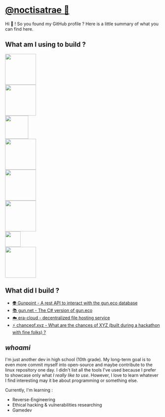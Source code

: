 # [@noctisatrae 👺](https://twitter.com/@noctisatrae)
Hi 👋 ! So you found my GitHub profile ? Here is a little summary of what you can find here.

## What am I using to build ?
<div class="display:flex; align-content:center;">
<div style="display:grid;">
<img src="https://deno.land/images/artwork/space_deno.png?__frsh_c=gygasm0xhjmg" width="100">
<img src="https://gun.eco/media/gun.svg" width="100">
<img src="https://upload.wikimedia.org/wikipedia/commons/1/1b/Svelte_Logo.svg" width="75">
<img src="https://upload.wikimedia.org/wikipedia/commons/thumb/a/a7/React-icon.svg/2300px-React-icon.svg.png" width="100">
<img src="https://preactjs.com/assets/app-icon.png" width="100">
<img src="https://bun.sh/logo.svg" width="100">
<img src="https://upload.wikimedia.org/wikipedia/commons/thumb/0/05/Ethereum_logo_2014.svg/256px-Ethereum_logo_2014.svg.png" width="50">
<img src="https://upload.wikimedia.org/wikipedia/commons/thumb/2/20/Rustacean-orig-noshadow.svg/1200px-Rustacean-orig-noshadow.svg.png" width="100">
<!-- <img src="https://raw.githubusercontent.com/vlang/v-logo/master/dist/v-logo.svg?sanitize=true" width="75"> -->
</div>
</div>

## What did I build ?
- [👽 Gunpoint - A rest API to interact with the gun.eco database](https://github.com/noctisatrae/gunpoint)
- [📚 gun.net - The C# version of gun.eco](https://github.com/noctisatrae/gun.net)
- [☁️ era-cloud - decentralized file hosting service](https://github.com/noctisatrae/era-cloud)
- [⚡ chanceof.xyz - What are the chances of XYZ (built during a hackathon with fine folks) ?](https://chanceof.xyz)

## *whoami*
I'm just another dev in high school (10th grade). My long-term goal is to even more commit myself into open-source and maybe contribute to the linux repository one day. I didn't list all the tools I've used because I prefer to showcase only what *I really like to use*. However, I love to learn whatever I find interesting may it be about programming or something else.

Currently, I'm learning :
- Reverse-Engineering 
- Ethical hacking & vulnerabilities researching
- Gamedev
